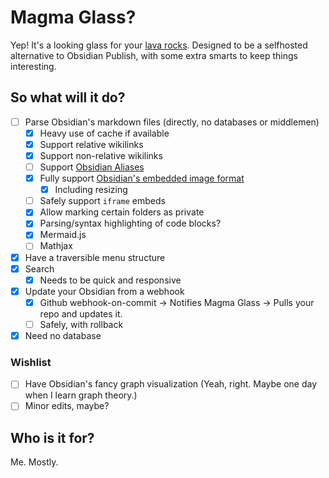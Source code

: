 # Magma Glass?
Yep! It's a looking glass for your [lava rocks](https://en.wikipedia.org/wiki/Obsidian). Designed to be a selfhosted alternative to Obsidian Publish, with some extra smarts to keep things interesting.

## So what will it do?
- [ ] Parse Obsidian's markdown files (directly, no databases or middlemen)
  - [x] Heavy use of cache if available
  - [x] Support relative wikilinks
  - [x] Support non-relative wikilinks
  - [ ] Support [Obsidian Aliases](https://help.obsidian.md/How+to/Add+aliases+to+note)
  - [x] Fully support [Obsidian's embedded image format](https://help.obsidian.md/How+to/Embed+files#Developer+notes)
    - [x] Including resizing
  - [ ] Safely support `iframe` embeds
  - [x] Allow marking certain folders as private
  - [x] Parsing/syntax highlighting of code blocks?
  - [x] Mermaid.js
  - [ ] Mathjax
- [x] Have a traversible menu structure
- [x] Search
  - [x] Needs to be quick and responsive
- [x] Update your Obsidian from a webhook
  - [x] Github webhook-on-commit -> Notifies Magma Glass -> Pulls your repo and updates it.
  - [ ] Safely, with rollback
- [x] Need no database

### Wishlist
- [ ] Have Obsidian's fancy graph visualization (Yeah, right. Maybe one day when I learn graph theory.)
- [ ] Minor edits, maybe?

## Who is it for?
Me. Mostly. 
